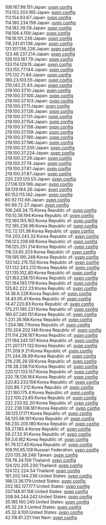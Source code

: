 106.167.99.151:Japan: [ovpn config](vpn/106_167_99_151.ovpn)  
113.153.203.165:Japan: [ovpn config](vpn/113_153_203_165.ovpn)  
113.154.93.67:Japan: [ovpn config](vpn/113_154_93_67.ovpn)  
114.180.234.159:Japan: [ovpn config](vpn/114_180_234_159.ovpn)  
114.182.39.59:Japan: [ovpn config](vpn/114_182_39_59.ovpn)  
118.106.4.159:Japan: [ovpn config](vpn/118_106_4_159.ovpn)  
118.16.101.236:Japan: [ovpn config](vpn/118_16_101_236.ovpn)  
118.241.61.136:Japan: [ovpn config](vpn/118_241_61_136.ovpn)  
121.107.139.226:Japan: [ovpn config](vpn/121_107_139_226.ovpn)  
123.48.237.214:Japan: [ovpn config](vpn/123_48_237_214.ovpn)  
126.103.187.79:Japan: [ovpn config](vpn/126_103_187_79.ovpn)  
133.114.129.15:Japan: [ovpn config](vpn/133_114_129_15.ovpn)  
133.155.77.144:Japan: [ovpn config](vpn/133_155_77_144.ovpn)  
175.132.71.84:Japan: [ovpn config](vpn/175_132_71_84.ovpn)  
180.23.103.55:Japan: [ovpn config](vpn/180_23_103_55.ovpn)  
210.143.21.43:Japan: [ovpn config](vpn/210_143_21_43.ovpn)  
219.100.37.10:Japan: [ovpn config](vpn/219_100_37_10.ovpn)  
219.100.37.100:Japan: [ovpn config](vpn/219_100_37_100.ovpn)  
219.100.37.103:Japan: [ovpn config](vpn/219_100_37_103.ovpn)  
219.100.37.11:Japan: [ovpn config](vpn/219_100_37_11.ovpn)  
219.100.37.126:Japan: [ovpn config](vpn/219_100_37_126.ovpn)  
219.100.37.131:Japan: [ovpn config](vpn/219_100_37_131.ovpn)  
219.100.37.154:Japan: [ovpn config](vpn/219_100_37_154.ovpn)  
219.100.37.158:Japan: [ovpn config](vpn/219_100_37_158.ovpn)  
219.100.37.159:Japan: [ovpn config](vpn/219_100_37_159.ovpn)  
219.100.37.190:Japan: [ovpn config](vpn/219_100_37_190.ovpn)  
219.100.37.196:Japan: [ovpn config](vpn/219_100_37_196.ovpn)  
219.100.37.200:Japan: [ovpn config](vpn/219_100_37_200.ovpn)  
219.100.37.224:Japan: [ovpn config](vpn/219_100_37_224.ovpn)  
219.100.37.29:Japan: [ovpn config](vpn/219_100_37_29.ovpn)  
219.100.37.74:Japan: [ovpn config](vpn/219_100_37_74.ovpn)  
219.100.37.81:Japan: [ovpn config](vpn/219_100_37_81.ovpn)  
219.100.37.87:Japan: [ovpn config](vpn/219_100_37_87.ovpn)  
220.220.120.53:Japan: [ovpn config](vpn/220_220_120_53.ovpn)  
27.136.129.196:Japan: [ovpn config](vpn/27_136_129_196.ovpn)  
59.129.164.26:Japan: [ovpn config](vpn/59_129_164_26.ovpn)  
60.153.115.142:Japan: [ovpn config](vpn/60_153_115_142.ovpn)  
60.92.112.68:Japan: [ovpn config](vpn/60_92_112_68.ovpn)  
60.99.72.27:Japan: [ovpn config](vpn/60_99_72_27.ovpn)  
106.248.34.75:Korea Republic of: [ovpn config](vpn/106_248_34_75.ovpn)  
110.10.38.194:Korea Republic of: [ovpn config](vpn/110_10_38_194.ovpn)  
112.160.155.163:Korea Republic of: [ovpn config](vpn/112_160_155_163.ovpn)  
112.185.236.99:Korea Republic of: [ovpn config](vpn/112_185_236_99.ovpn)  
112.72.131.38:Korea Republic of: [ovpn config](vpn/112_72_131_38.ovpn)  
114.203.243.32:Korea Republic of: [ovpn config](vpn/114_203_243_32.ovpn)  
116.123.208.69:Korea Republic of: [ovpn config](vpn/116_123_208_69.ovpn)  
116.125.251.214:Korea Republic of: [ovpn config](vpn/116_125_251_214.ovpn)  
118.33.65.203:Korea Republic of: [ovpn config](vpn/118_33_65_203.ovpn)  
119.195.195.248:Korea Republic of: [ovpn config](vpn/119_195_195_248.ovpn)  
120.142.215.152:Korea Republic of: [ovpn config](vpn/120_142_215_152.ovpn)  
121.132.243.212:Korea Republic of: [ovpn config](vpn/121_132_243_212.ovpn)  
121.135.102.80:Korea Republic of: [ovpn config](vpn/121_135_102_80.ovpn)  
121.163.238.151:Korea Republic of: [ovpn config](vpn/121_163_238_151.ovpn)  
121.164.193.179:Korea Republic of: [ovpn config](vpn/121_164_193_179.ovpn)  
125.62.222.23:Korea Republic of: [ovpn config](vpn/125_62_222_23.ovpn)  
14.36.6.228:Korea Republic of: [ovpn config](vpn/14_36_6_228.ovpn)  
14.40.95.41:Korea Republic of: [ovpn config](vpn/14_40_95_41.ovpn)  
14.47.220.83:Korea Republic of: [ovpn config](vpn/14_47_220_83.ovpn)  
175.211.190.231:Korea Republic of: [ovpn config](vpn/175_211_190_231.ovpn)  
180.67.240.151:Korea Republic of: [ovpn config](vpn/180_67_240_151.ovpn)  
1.231.26.168:Korea Republic of: [ovpn config](vpn/1_231_26_168.ovpn)  
1.254.186.7:Korea Republic of: [ovpn config](vpn/1_254_186_7.ovpn)  
210.204.202.146:Korea Republic of: [ovpn config](vpn/210_204_202_146.ovpn)  
211.114.236.167:Korea Republic of: [ovpn config](vpn/211_114_236_167.ovpn)  
211.194.245.107:Korea Republic of: [ovpn config](vpn/211_194_245_107.ovpn)  
211.207.171.132:Korea Republic of: [ovpn config](vpn/211_207_171_132.ovpn)  
211.209.9.21:Korea Republic of: [ovpn config](vpn/211_209_9_21.ovpn)  
211.244.38.99:Korea Republic of: [ovpn config](vpn/211_244_38_99.ovpn)  
218.235.28.59:Korea Republic of: [ovpn config](vpn/218_235_28_59.ovpn)  
218.38.238.114:Korea Republic of: [ovpn config](vpn/218_38_238_114.ovpn)  
220.121.133.157:Korea Republic of: [ovpn config](vpn/220_121_133_157.ovpn)  
220.78.126.164:Korea Republic of: [ovpn config](vpn/220_78_126_164.ovpn)  
220.83.233.158:Korea Republic of: [ovpn config](vpn/220_83_233_158.ovpn)  
220.86.7.212:Korea Republic of: [ovpn config](vpn/220_86_7_212.ovpn)  
221.160.175.4:Korea Republic of: [ovpn config](vpn/221_160_175_4.ovpn)  
222.100.23.85:Korea Republic of: [ovpn config](vpn/222_100_23_85.ovpn)  
222.233.92.20:Korea Republic of: [ovpn config](vpn/222_233_92_20.ovpn)  
222.238.136.181:Korea Republic of: [ovpn config](vpn/222_238_136_181.ovpn)  
39.125.17.171:Korea Republic of: [ovpn config](vpn/39_125_17_171.ovpn)  
58.120.86.191:Korea Republic of: [ovpn config](vpn/58_120_86_191.ovpn)  
58.230.205.180:Korea Republic of: [ovpn config](vpn/58_230_205_180.ovpn)  
59.27.183.4:Korea Republic of: [ovpn config](vpn/59_27_183_4.ovpn)  
59.27.32.91:Korea Republic of: [ovpn config](vpn/59_27_32_91.ovpn)  
59.3.6.182:Korea Republic of: [ovpn config](vpn/59_3_6_182.ovpn)  
61.79.127.45:Korea Republic of: [ovpn config](vpn/61_79_127_45.ovpn)  
109.110.85.139:Russian Federation: [ovpn config](vpn/109_110_85_139.ovpn)  
220.135.38.248:Taiwan: [ovpn config](vpn/220_135_38_248.ovpn)  
119.76.34.159:Thailand: [ovpn config](vpn/119_76_34_159.ovpn)  
124.120.205.230:Thailand: [ovpn config](vpn/124_120_205_230.ovpn)  
124.122.224.54:Thailand: [ovpn config](vpn/124_122_224_54.ovpn)  
161.202.144.236:United States: [ovpn config](vpn/161_202_144_236.ovpn)  
198.13.36.179:United States: [ovpn config](vpn/198_13_36_179.ovpn)  
202.182.127.177:United States: [ovpn config](vpn/202_182_127_177.ovpn)  
207.148.91.158:United States: [ovpn config](vpn/207_148_91_158.ovpn)  
208.94.244.242:United States: [ovpn config](vpn/208_94_244_242.ovpn)  
35.185.160.245:United States: [ovpn config](vpn/35_185_160_245.ovpn)  
45.32.29.3:United States: [ovpn config](vpn/45_32_29_3.ovpn)  
45.32.8.100:United States: [ovpn config](vpn/45_32_8_100.ovpn)  
42.118.81.221:Viet Nam: [ovpn config](vpn/42_118_81_221.ovpn)  

